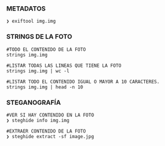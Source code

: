 
### METADATOS
```shell
❯ exiftool img.img
```

### STRINGS DE LA FOTO
```shell
#TODO EL CONTENIDO DE LA FOTO
strings img.img

#LISTAR TODAS LAS LINEAS QUE TIENE LA FOTO
strings img.img | wc -l

#LISTAR TODO EL CONTENIDO IGUAL O MAYOR A 10 CARACTERES.
strings img.img | head -n 10
```

### STEGANOGRAFÍA
```shell
#VER SI HAY CONTENIDO EN LA FOTO
❯ steghide info img.img

#EXTRAER CONTENIDO DE LA FOTO
❯ steghide extract -sf image.jpg
```